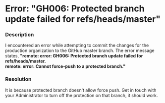 # Error: "GH006: Protected branch update failed for refs/heads/master"

### Description

I encountered an error while attempting to commit the changes for the production organization to the GitHub master branch. The error message states, **"remote: error: GH006: Protected branch update failed for refs/heads/master.**\
**remote: error: Cannot force-push to a protected branch."**

### Resolution

It is because protected branch doesn't allow force push. Get in touch with your Administrator to turn off the protection on that branch, it should work.
